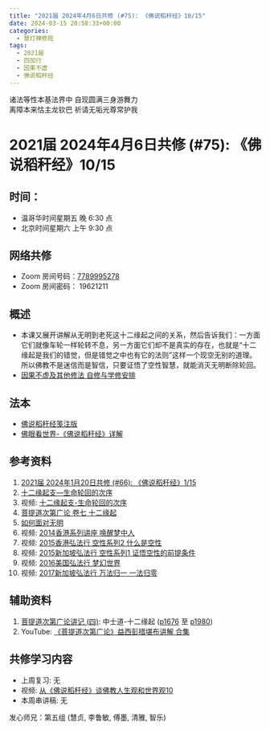 ```yaml
---
title: "2021届 2024年4月6日共修 (#75): 《佛说稻秆经》10/15"
date: 2024-03-15 20:58:33+00:00
categories:
  - 慧灯禅修班
tags:
  - 2021届
  - 四加行
  - 因果不虚
  - 佛说稻秆经
---
```

诸法等性本基法界中 自现圆满三身游舞力\
离障本来怙主龙钦巴 祈请无垢光尊常护我

# 2021届 2024年4月6日共修 (#75): 《佛说稻秆经》10/15

## 时间：

* 温哥华时间星期五 晚 6:30 点
* 北京时间星期六 上午 9:30 点

## 网络共修

* Zoom 房间号码：[7789995278](https://us02web.zoom.us/j/7789995278?pwd=VjZmbWJFY2k2K0E5RVB2cTNIQmhqUT09)
* Zoom 房间密码： 19621211

## 概述

* 本课又展开讲解从无明到老死这十二缘起之间的关系，然后告诉我们：一方面它们就像车轮一样轮转不息，另一方面它们却不是真实的存在，也就是“十二缘起是我们的错觉，但是错觉之中也有它的法则”这样一个现空无别的道理。所以佛教不是迷信而是智信，只要证悟了空性智慧，就能消灭无明断除轮回。 
* [因果不虚及其他修法 自修与学修安排 ](https://fohuifayu.com/index.php/huideng-jiangtang/chanxiuke/zen-03/8655-zen03-ygbx?title=%E4%BD%9B%E8%AF%B4%E7%A8%BB%E7%A7%86%E7%BB%8F)

## 法本

* [](https://www.huidengvan.com/pages/fsdgj/)[](/f/up/佛眼看世界-《佛说稻秆经》详解.pdf)[佛说稻秆经笺注版](https://www.huidengvan.com/pages/fsdgj/)
* [佛眼看世界-《佛说稻秆经》详解](https://fohuifayu.com/index.php/huideng-zhiguang/dianzi-congshu/jingdian-jiedu/jingdian-jiedu-5)

## 参考资料[](https://www.huidengvan.com/posts/2023-08-05-2021%E5%B1%8A-2023%E5%B9%B48%E6%9C%8812%E6%97%A5%E5%85%B1%E4%BF%AE-46-%E8%BD%AE%E5%9B%9E%E8%BF%87%E6%82%A3%E6%95%B4%E4%BD%932-2%E4%B8%89%E6%A0%B9%E6%9C%AC%E8%8B%A6/)

1. [2021届 2024年1月20日共修 (#66): 《佛说稻秆经》1/15](https://www.huidengvan.com/posts/2024-01-06-2021%E5%B1%8A-2024%E5%B9%B41%E6%9C%8820%E6%97%A5%E5%85%B1%E4%BF%AE-66-%E4%BD%9B%E8%AF%B4%E7%A8%BB%E7%A7%86%E7%BB%8F1-5/)
2. [十二缘起支—生命轮回的次序 ](https://fohuifayu.com/index.php/huideng-zhiguang/huideng-series/146-a00007?title=)
3. 视频: [十二缘起支-生命轮回的次序](https://fohuifayu.com/index.php/huideng-jiangtang/fofa-jianxiu/jichu-zhishi/1844-l02016?title=)[](https://www.huidengvan.com/posts/2024-01-06-2021%E5%B1%8A-2024%E5%B9%B41%E6%9C%8820%E6%97%A5%E5%85%B1%E4%BF%AE-66-%E4%BD%9B%E8%AF%B4%E7%A8%BB%E7%A7%86%E7%BB%8F1-5/)
4. [](https://fohuifayu.com/index.php/shangshi-jiaoyan/2024nian/3yue/9471-j02890?title=%E4%BD%9B%E6%80%A7)[菩提道次第广论 卷七 十二缘起](https://fohuifayu.com/index.php/other-column/xiangguan-jinglun/lundian/putidaoci-diguanglun/8429-d28?title=)
5. [](https://fohuifayu.com/index.php/huideng-zhiguang/huideng-series/qi-ce/159-a00094?title=)[](https://fohuifayu.com/index.php/huideng-zhiguang/dianzi-congshu/fojiao-shijie-guan/8839-a00047?title=%E5%8D%81%E4%BA%8C%E7%BC%98%E8%B5%B7#anchor)[如何面对无明](https://fohuifayu.com/index.php/huideng-zhiguang/huideng-series/shi-ce/8194-a00121) 
6. [](https://fohuifayu.com/index.php/other-column/xiangguan-jinglun/jingdian/yuanqi-jing/8377-d33?title=)[](https://fohuifayu.com/index.php/huideng-jiangtang/jingdian-jiedu/yuanqi-zan)视频: [](https://fohuifayu.com/index.php/huideng-jiangtang/huanqiu-xilie/mei-guo/1261-l16057?title=)[2014香港系列讲座 唤醒梦中人](https://fohuifayu.com/index.php/huideng-jiangtang/huanqiu-xilie/xianggang-diqu/577-l14055) 
7. 视频: [](https://fohuifayu.com/index.php/shipin-jingcui/wenda-zhailu/5276-V20003-V11?title=%E4%BD%9B%E6%95%99%E7%9A%84%E7%89%A9%E7%A7%8D%E8%B5%B7%E6%BA%90%E8%AF%B4)[](https://fohuifayu.com/index.php/shipin-jingcui/wenda-zhailu/5276-V20003-V11?title=%E4%BD%9B%E6%95%99%E7%9A%84%E7%89%A9%E7%A7%8D%E8%B5%B7%E6%BA%90%E8%AF%B4)[2015香港弘法行 空性系列2 什么是空性](https://fohuifayu.com/index.php/huideng-jiangtang/huanqiu-xilie/xianggang-diqu/1017-l15096)
8. 视频: [](https://fohuifayu.com/index.php/shipin-jingcui/wenda-zhailu/5276-V20003-V11?title=%E4%BD%9B%E6%95%99%E7%9A%84%E7%89%A9%E7%A7%8D%E8%B5%B7%E6%BA%90%E8%AF%B4)[](https://fohuifayu.com/index.php/shipin-jingcui/wenda-zhailu/5276-V20003-V11?title=%E4%BD%9B%E6%95%99%E7%9A%84%E7%89%A9%E7%A7%8D%E8%B5%B7%E6%BA%90%E8%AF%B4)[2015新加坡弘法行 空性系列1 证悟空性的前提条件](https://fohuifayu.com/index.php/huideng-jiangtang/huanqiu-xilie/xin-jia-po/1019-l15098)
9. 视频: [](https://fohuifayu.com/index.php/huideng-jiangtang/huanqiu-xilie/mei-guo/1262-l14025)[](https://fohuifayu.com/index.php/huideng-jiangtang/huanqiu-xilie/mei-guo/1262-l14025)[2016美国弘法行 梦幻世界 ](https://fohuifayu.com/index.php/huideng-jiangtang/huanqiu-xilie/mei-guo/1262-l14025)
10. 视频: [](https://fohuifayu.com/index.php/shipin-jingcui/wenda-zhailu/5276-V20003-V11?title=%E4%BD%9B%E6%95%99%E7%9A%84%E7%89%A9%E7%A7%8D%E8%B5%B7%E6%BA%90%E8%AF%B4)[](https://fohuifayu.com/index.php/shipin-jingcui/wenda-zhailu/5276-V20003-V11?title=%E4%BD%9B%E6%95%99%E7%9A%84%E7%89%A9%E7%A7%8D%E8%B5%B7%E6%BA%90%E8%AF%B4)[2017新加坡弘法行 万法归一 一法归零](https://fohuifayu.com/index.php/huideng-jiangtang/huanqiu-xilie/xin-jia-po/1826-l17022)

[](https://fohuifayu.com/index.php/huideng-jiangtang/huanqiu-xilie/xin-jia-po/1826-l17022)

## [](https://fohuifayu.com/index.php/huideng-jiangtang/huanqiu-xilie/xin-jia-po/1826-l17022)**辅助资料**

1. [菩提道次第广论讲记 (四)](https://huidengchanxiu.net/refs/ptdcdgl/4): 中士道-十二缘起 ([p1676](https://huidengchanxiu.net/refs/ptdcdgl/4/#p1676) 至 [p1980](https://huidengchanxiu.net/refs/ptdcdgl/4/#p1980))
2. [](https://fohuifayu.com/index.php/shangshi-jiaoyan/2020nian/6yue/7219-J01476?title=%E4%BD%9B%E6%80%A7)YouTube: [《菩提道次第广论》益西彭措堪布讲解 合集](https://www.youtube.com/playlist?list=PLvhysUtdbxCBq9MxPLr6pauLmbwndXY9o)

## **共修学习内容**

* 上周复习: [](https://www.huidengvan.com/f/up/%E4%B8%B2%E8%AE%B2%E7%A8%BF-%E7%94%9F%E8%8B%A6%E8%80%81%E8%8B%A6.ppt)[](https://www.huidengvan.com/f/up/%E4%B8%8A%E5%91%A8%E5%A4%8D%E4%B9%A0-%E7%97%85%E8%8B%A6.docx)[](https://www.huidengvan.com/f/up/%E4%B8%B2%E8%AE%B2%E7%A8%BF-%E7%88%B1%E5%88%AB%E7%A6%BB%E8%8B%A6.docx)[](/f/up/上周复习-不欲临苦.docx)无
* [](/f/up/串讲稿-人生八苦.pdf)视频: [从《佛说稻秆经》谈佛教人生观和世界观10](https://fohuifayu.com/index.php/huideng-jiangtang/jingdian-jiedu/foshuo-daoganjing/2494-p17081)
* 本周串讲稿: [](https://www.huidengvan.com/f/up/%E4%B8%B2%E8%AE%B2%E7%A8%BF-%E7%94%9F%E8%8B%A6%E8%80%81%E8%8B%A6.ppt)[](https://www.huidengvan.com/f/up/%E4%B8%8A%E5%91%A8%E5%A4%8D%E4%B9%A0-%E7%97%85%E8%8B%A6.docx)[](https://www.huidengvan.com/f/up/%E4%B8%B2%E8%AE%B2%E7%A8%BF-%E7%88%B1%E5%88%AB%E7%A6%BB%E8%8B%A6.docx)[](/f/up/上周复习-不欲临苦.docx)无

发心师兄：第五组 (慧贞, 李鲁敏, 傅墨, 清雅, 智乐)

